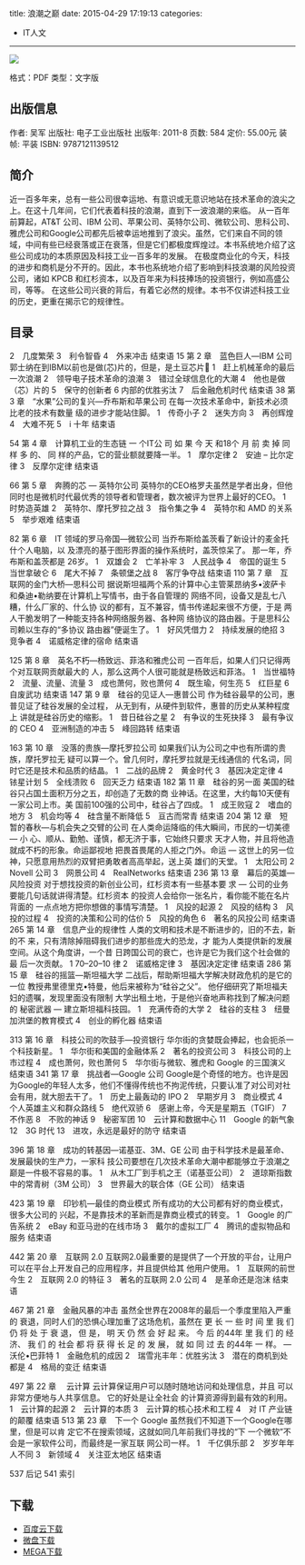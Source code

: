 title: 浪潮之巅
date: 2015-04-29 17:19:13
categories:
  - IT人文
---

![](http://img3.douban.com/lpic/s6584764.jpg)

格式：PDF
类型：文字版

<!--more-->

## 出版信息 ##

作者: 吴军 
出版社: 电子工业出版社
出版年: 2011-8
页数: 584
定价: 55.00元
装帧: 平装
ISBN: 9787121139512

## 简介 ##

近一百多年来，总有一些公司很幸运地、有意识或无意识地站在技术革命的浪尖之上。在这十几年间，它们代表着科技的浪潮，直到下一波浪潮的来临。
从一百年前算起，AT&T 公司、IBM 公司、苹果公司、英特尔公司、微软公司、思科公司、雅虎公司和Google公司都先后被幸运地推到了浪尖。虽然，它们来自不同的领域，中间有些已经衰落或正在衰落，但是它们都极度辉煌过。本书系统地介绍了这些公司成功的本质原因及科技工业一百多年的发展。
在极度商业化的今天，科技的进步和商机是分不开的。因此，本书也系统地介绍了影响到科技浪潮的风险投资公司，诸如 KPCB 和红杉资本，以及百年来为科技捧场的投资银行，例如高盛公司，等等。
在这些公司兴衰的背后，有着它必然的规律。本书不仅讲述科技工业的历史，更重在揭示它的规律性。

## 目录 ##

2　几度繁荣
3　利令智昏
4　外来冲击
结束语
15	第 2 章　蓝色巨人—IBM 公司
郭士纳在到IBM以前也是做(芯)片的，但是，是土豆芯片
1　赶上机械革命的最后一次浪潮
2　领导电子技术革命的浪潮
3　错过全球信息化的大潮
4　他也是做（芯）片的
5　保守的创新者
6 内部的优胜劣汰
7　后金融危机时代
结束语
38	第 3 章　“水果”公司的复兴—乔布斯和苹果公司
在每一次技术革命中，新技术必须比老的技术有数量 级的进步才能站住脚。
1　传奇小子
2　迷失方向
3　再创辉煌
4　大难不死
5　i 十年
结束语

54	第 4 章　计算机工业的生态链
一 个IT公 司 如 果 今 天 和18个 月 前 卖 掉 同 样 多 的、 同
样的产品，它的营业额就要降一半。
1　摩尔定律
2　安迪 – 比尔定律
3　反摩尔定律
结束语

66	第 5 章　奔腾的芯 — 英特尔公司
英特尔的CEO格罗夫虽然是学者出身，但他同时也是微机时代最优秀的领导者和管理者，数次被评为世界上最好的CEO。
1　时势造英雄
2　英特尔、摩托罗拉之战
3　指令集之争
4　英特尔和 AMD 的关系
5　举步艰难
结束语

82	第 6 章　IT 领域的罗马帝国—微软公司
当乔布斯给盖茨看了新设计的麦金托什个人电脑，以 及漂亮的基于图形界面的操作系统时，盖茨惊呆了。 那一年，乔布斯和盖茨都是 26岁。
1　双雄会
2　亡羊补牢
3　人民战争
4　帝国的诞生
5　当世拿破仑
6　尾大不掉
7　条顿堡之战
8　客厅争夺战
结束语
110	第 7 章　互联网的金门大桥—思科公司
据说斯坦福两个系的计算中心主管莱昂纳多•波萨卡 和桑迪•勒纳要在计算机上写情书，由于各自管理的 网络不同，设备又是乱七八糟，什么厂家的、什么协 议的都有，互不兼容，情书传递起来很不方便，于是 两人干脆发明了一种能支持各种网络服务器、各种网 络协议的路由器。于是思科公司赖以生存的“多协议 路由器”便诞生了。
1　好风凭借力
2　持续发展的绝招
3　竞争者
4　诺威格定律的宿命
结束语

125	第 8 章　英名不朽—杨致远、菲洛和雅虎公司
一百年后，如果人们只记得两个对互联网贡献最大的 人，那么这两个人很可能就是杨致远和菲洛。
1　当世福特
2　流量、流量、流量
3　成也萧何，败也萧何
4　既生瑜，何生亮
5　红巨星
6　自废武功
结束语
147	第 9 章　硅谷的见证人—惠普公司
作为硅谷最早的公司，惠普见证了硅谷发展的全过程， 从无到有，从硬件到软件，惠普的历史从某种程度上 讲就是硅谷历史的缩影。
1　昔日硅谷之星
2　有争议的生死抉择
3　最有争议的 CEO
4　亚洲制造的冲击
5　峰回路转
结束语

163	第 10 章　没落的贵族—摩托罗拉公司
如果我们认为公司之中也有所谓的贵族，摩托罗拉无 疑可以算一个。曾几何时，摩托罗拉就是无线通信的 代名词，同时它还是技术和品质的结晶。
1　二战的品牌
2　黄金时代
3　基因决定定律
4　铱星计划
5　全线溃败
6　回天乏力
结束语
182	第 11 章　硅谷的另一面
美国的硅谷只占国土面积万分之五，却创造了无数的商 业神话。在这里，大约每10天便有一家公司上市。美 国前100强的公司中，硅谷占了四成。
1　成王败寇
2　嗜血的地方
3　机会均等
4　硅含量不断降低
5　亘古而常青 结束语
204	第 12 章　短暂的春秋—与机会失之交臂的公司
在人类命运降临的伟大瞬间，市民的一切美德 — 小 心、顺从、勤勉、谨慎，都无济于事，它始终只要求 天才人物，并且将他造就成不朽的形象。命运鄙视地 把畏首畏尾的人拒之门外。命运 — 这世上的另一位 神，只愿意用热烈的双臂把勇敢者高高举起，送上英 雄们的天堂。
1　太阳公司
2　Novell 公司
3　网景公司
4　RealNetworks
结束语
236	第 13 章　幕后的英雄—风险投资
对于想找投资的新创业公司，红杉资本有一些基本要 求 — 公司的业务要能几句话就讲得清楚。红杉资本 的投资人会给你一张名片，看你能不能在名片背面的 一点点地方把你想做的事情写清楚。
1　风投的起源
2　风投的结构
3　风投的过程
4　投资的决策和公司的估价
5　风投的角色
6　著名的风投公司
结束语
265	第 14 章　信息产业的规律性
人类的文明和技术是不断进步的，旧的不去，新的不 来，只有清除掉阻碍我们进步的那些庞大的恐龙，才 能为人类提供新的发展空间。从这个角度讲，一个昔 日跨国公司的衰亡，也许是它为我们这个社会做的最 后一次贡献。
1 70–20–10 律
2　诺威格定律
3　基因决定定律
结束语
286	第 15 章　硅谷的摇篮—斯坦福大学
二战后，帮助斯坦福大学解决财政危机的是它的一位 教授弗里德里克•特曼，他后来被称为“硅谷之父”。 他仔细研究了斯坦福夫妇的遗嘱，发现里面没有限制 大学出租土地，于是他兴奋地声称找到了解决问题的 秘密武器 — 建立斯坦福科技园。
1　充满传奇的大学
2　硅谷的支柱
3　纽曼加洪堡的教育模式
4　创业的孵化器
结束语

313	第 16 章　科技公司的吹鼓手—投资银行
华尔街的贪婪既会捧起，也会扼杀一个科技新星。
1　华尔街和美国的金融体系
2　著名的投资公司
3　科技公司的上市过程
4　成也萧何，败也萧何
5　华尔街与微软、雅虎和 Google 的三国演义
结束语
341	第 17 章　挑战者—Google 公司
Google是个奇怪的地方。也许是因为Google的年轻人太多，他们不懂得传统也不拘泥传统，只要认准了对公司对社会有用，就大胆去干了。
1　历史上最轰动的 IPO
2　早期岁月
3　商业模式
4　个人英雄主义和群众路线
5　绝代双骄
6　感谢上帝，今天是星期五（TGIF）
7　不作恶
8　不败的神话
9　秘密军团
10　云计算和数据中心
11　Google 的新气象
12　3G 时代
13　进攻，永远是最好的防守
结束语

396	第 18 章　成功的转基因—诺基亚、3M、GE 公司
由于科学技术是最革命、发展最快的生产力，一家科 技公司要想在几次技术革命大潮中都能够立于浪潮之 巅是一件极不容易的事。
1　从木工厂到手机之王（诺基亚公司）
2　道琼斯指数中的常青树（3M 公司）
3　世界最大的联合体（GE 公司）
结束语

423	第 19 章　印钞机—最佳的商业模式
所有成功的大公司都有好的商业模式，很多大公司的 兴起，不是靠技术的革新而是靠商业模式的转变。
1　Google 的广告系统
2　eBay 和亚马逊的在线市场
3　戴尔的虚拟工厂
4　腾讯的虚拟物品和服务
结束语

442	第 20 章　互联网 2.0
互联网2.0最重要的是提供了一个开放的平台，让用户可以在平台上开发自己的应用程序，并且提供给其 他用户使用。
1　互联网的前世今生
2　互联网 2.0 的特征
3　著名的互联网 2.0 公司
4　是革命还是泡沫
结束语

467	第 21 章　金融风暴的冲击
虽然全世界在2008年的最后一个季度里陷入严重的 衰退，同时人们的恐惧心理加重了这场危机，虽然在 更 长 一 些 时 间 里 我 们 仍 将 处 于 衰 退， 但 是， 明 天 仍 然 会 好 起 来。 今 后 的44年 里 我 们 的 经 济、 我 们 的 社会 都 将 获 得 长 足 的 发 展， 就 如 同 过 去 的44年 一 样。
— 沃伦•巴菲特
1　金融危机的成因
2　瑞雪兆丰年：优胜劣汰
3　潜在的商机到处都是
4　格局的变迁
结束语

497	第 22 章 　云计算
云计算保证用户可以随时随地访问和处理信息，并且 可以非常方便地与人共享信息。 它的好处是让全社会 的计算资源得到最有效的利用。
1　云计算的起源
2　云计算的本质
3　云计算的核心技术和工程
4　对 IT 产业链的颠覆
结束语
513	第 23 章　下一个 Google
虽然我们不知道下一个Google在哪里，但是可以肯
定它不在搜索领域，这就如同几年前我们寻找的“下 一个微软”不会是一家软件公司，而最终是一家互联 网公司一样。
1　千亿俱乐部
2　岁岁年年人不同
3　新领域
4　关注亚太地区
结束语

537	后记
541	索引

## 下载 ##

* [百度云下载](http://pan.baidu.com/s/1o6Fmvqi)
* [微盘下载](http://vdisk.weibo.com/s/aADaW4YROTBa9)
* [MEGA下载](https://mega.co.nz/#!KN1Ena7B!B3agPnBpu5AuvWa5X_yExlT7-jdvtj-khe3GaQy6TbA)